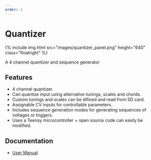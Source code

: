```yaml
---
order: 1
---
```

# Quantizer

{% include img.html src="images/quantizer_panel.png" height="640" class="floatright" %}

A 4 channel quantizer and sequence generator

## Features
* 4 channel quantizer.
* Can quantize input using alternative tunings, scales and chords.
* Custom tunings and scales can be difined and read from SD card.
* Assignable CV inputs for controllable parameters.
* Includes sequence generation modes for generating sequences of voltages or triggers.
* Uses a Teensy microcontroller + open source code can easily be modified.

## Documentation

* [User Manual](user.md)
